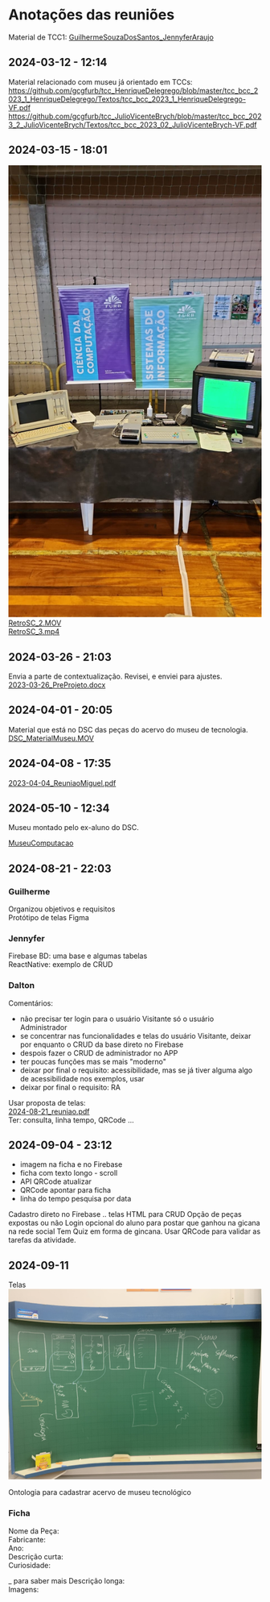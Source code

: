 # Anotações das reuniões  

Material de TCC1: [GuilhermeSouzaDosSantos_JennyferAraujo](GuilhermeSouzaDosSantos_JennyferAraujo)  

## 2024-03-12 - 12:14

Material relacionado com museu já orientado em TCCs:
<https://github.com/gcgfurb/tcc_HenriqueDelegrego/blob/master/tcc_bcc_2023_1_HenriqueDelegrego/Textos/tcc_bcc_2023_1_HenriqueDelegrego-VF.pdf>  
<https://github.com/gcgfurb/tcc_JulioVicenteBrych/blob/master/tcc_bcc_2023_2_JulioVicenteBrych/Textos/tcc_bcc_2023_02_JulioVicenteBrych-VF.pdf>  

## 2024-03-15 - 18:01

![RetroSC_1.jpg](RetroSC_1.jpg)  
[RetroSC_2.MOV](RetroSC_2.MOV)  
[RetroSC_3.mp4](RetroSC_3.mp4)  

## 2024-03-26 - 21:03

Envia a parte de contextualização. Revisei, e enviei para ajustes.  
[2023-03-26_PreProjeto.docx](2023-03-26_PreProjeto.docx)  

## 2024-04-01 - 20:05

Material que está no DSC das peças do acervo do museu de tecnologia.  
[DSC_MaterialMuseu.MOV](DSC_MaterialMuseu.MOV)  

## 2024-04-08 - 17:35

[2023-04-04_ReuniaoMiguel.pdf](2023-04-04_ReuniaoMiguel.pdf)  

## 2024-05-10 - 12:34

Museu montado pelo ex-aluno do DSC.  

[MuseuComputacao](MuseuComputacao)  

## 2024-08-21 - 22:03

### Guilherme

Organizou objetivos e requisitos  
Protótipo de telas Figma  

### Jennyfer

Firebase BD: uma base e algumas tabelas  
ReactNative: exemplo de CRUD  

### Dalton

Comentários:  

- não precisar ter login para o usuário Visitante só o usuário Administrador  
- se concentrar nas funcionalidades e telas do usuário Visitante, deixar por enquanto o CRUD da base direto no Firebase  
- despois fazer o CRUD de administrador no APP  
- ter poucas funções mas se mais "moderno"  
- deixar por final o requisito: acessibilidade, mas se já tiver alguma algo de acessibilidade nos exemplos, usar  
- deixar por final o requisito: RA  

Usar proposta de telas:  
[2024-08-21_reuniao.pdf](2024-08-21_reuniao.pdf)  
Ter: consulta, linha tempo, QRCode ...  

## 2024-09-04 - 23:12

- imagem na ficha e no Firebase
- ficha com texto longo - scroll
- API QRCode atualizar
- QRCode apontar para ficha
- linha do tempo pesquisa por data

Cadastro direto no Firebase .. telas HTML para CRUD
Opção de peças expostas ou não
Login opcional do aluno para postar que ganhou na gicana na rede social
Tem Quiz em forma de gincana. Usar QRCode para validar as tarefas da atividade.

## 2024-09-11

Telas  
![telas](2024-09-11_Telas.jpeg)  

Ontologia para cadastrar acervo de museu tecnológico  

### Ficha

Nome da Peça:  
Fabricante:  
Ano:  
Descrição curta:  
Curiosidade:  

_ para saber mais
Descrição longa:  
Imagens:  
